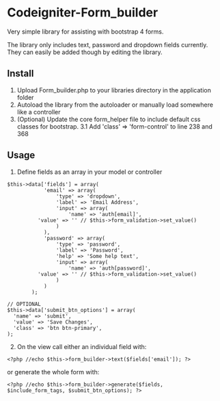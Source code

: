 # Codeigniter-Form_builder
Very simple library for assisting with bootstrap 4 forms.

The library only includes text, password and dropdown fields currently. They can easily be added though by editing the library.

## Install

1. Upload Form_builder.php to your libraries directory in the application folder
2. Autoload the library from the autoloader or manually load somewhere like a controller
3. (Optional) Update the core form_helper file to include default css classes for bootstrap.
3.1 Add 'class' => 'form-control' to line 238 and 368

## Usage

1. Define fields as an array in your model or controller

~~~~
$this->data['fields'] = array(
			'email' => array(
				'type' => 'dropdown',
				'label' => 'Email Address',
				'input' => array(
					'name' => 'auth[email]',
          'value' => '' // $this->form_validation->set_value()
				)
			),
			'password' => array(
				'type' => 'password',
				'label' => 'Password',
				'help' => 'Some help text',
				'input' => array(
					'name' => 'auth[password]',
          'value' => '' // $this->form_validation->set_value()
				)
			)
		);
    
// OPTIONAL
$this->data['submit_btn_options'] = array(
  'name' => 'submit',
  'value' => 'Save Changes',
  'class' => 'btn btn-primary',
);
~~~~

2. On the view call either an individual field with:
~~~~
<?php //echo $this->form_builder->text($fields['email']); ?>
~~~~

or generate the whole form with: 
~~~~
<?php //echo $this->form_builder->generate($fields, $include_form_tags, $submit_btn_options); ?>
~~~~
